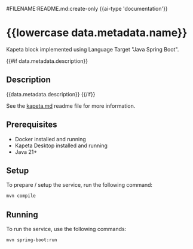 #FILENAME:README.md:create-only
{{ai-type 'documentation'}}
# {{lowercase data.metadata.name}}

Kapeta block implemented using Language Target "Java Spring Boot".

{{#if data.metadata.description}}
## Description
{{data.metadata.description}}
{{/if}}

See the [kapeta.md](kapeta.md) readme file for more information.

## Prerequisites
- Docker installed and running
- Kapeta Desktop installed and running
- Java 21+

## Setup

To prepare / setup the service, run the following command:
```bash
mvn compile
```

## Running
To run the service, use the following commands:
```bash
mvn spring-boot:run
```
